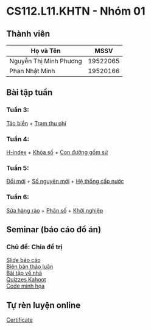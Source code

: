 # CS112.L11.KHTN - Nhóm 01
## Thành viên
| Họ và Tên              | MSSV     |
|------------------------|----------|
| Nguyễn Thị Minh Phương | 19522065 |
| Phan Nhật Minh         | 19520166 |
## Bài tập tuần
### Tuần 3:

<a href="https://github.com/irissphan/CS112.L21.KHTN/blob/main/Bai-tap-tuan/week03/docs/TaoBien.ipynb">
  Tảo biển</a> + <a href="https://github.com/irissphan/CS112.L21.KHTN/blob/main/Bai-tap-tuan/week03/docs/TramThuPhi.ipynb ">
  Trạm thu phí</a>

### Tuần 4:
<a href="https://github.com/irissphan/CS112.L21.KHTN/blob/main/Bai-tap-tuan/week04/docs/H_index.ipynb">
  H-index</a> + <a href="https://github.com/irissphan/CS112.L21.KHTN/blob/main/Bai-tap-tuan/week04/docs/khoaSo.ipynb">
  Khóa số</a> + <a href="https://github.com/irissphan/CS112.L21.KHTN/blob/main/Bai-tap-tuan/week04/docs/conDuongGomSu.ipynb">
  Con đường gốm sứ</a>

### Tuần 5:
<a href="https://github.com/irissphan/CS112.L21.KHTN/blob/main/Bai-tap-tuan/week05/docs/doiMoi.ipynb">Đổi mới</a> + <a href="https://github.com/irissphan/CS112.L21.KHTN/blob/main/Bai-tap-tuan/week05/docs/soNguyenMoi.ipynb">
 Số nguyên mới</a> + <a href="https://github.com/irissphan/CS112.L21.KHTN/blob/main/Bai-tap-tuan/week05/docs/heThongCapNuoc.ipynb">
  Hệ thống cấp nước</a>

### Tuần 6:

<a href="https://github.com/irissphan/CS112.L21.KHTN/blob/main/Bai-tap-tuan/week05/docs/heThongCapNuoc.ipynb"> Sửa hàng rào</a> + <a href="https://github.com/irissphan/CS112.L21.KHTN/blob/main/Bai-tap-tuan/week05/docs/heThongCapNuoc.ipynb">
  Phân số</a> + <a href="https://github.com/irissphan/CS112.L21.KHTN/blob/main/Bai-tap-tuan/week05/docs/heThongCapNuoc.ipynb">
Khởi nghiệp</a>

## Seminar (báo cáo đồ án)
### Chủ đề: Chia để trị
<a href="https://github.com/irissphan/CS112.L21.KHTN/blob/main/%5BSeminar%5D%20Divide-and-Conquer/Slide-b%C3%A1o-c%C3%A1o.pdf">
Slide báo cáo</a>

<br>

<a href="https://github.com/irissphan/CS112.L21.KHTN/blob/main/%5BSeminar%5D%20Divide-and-Conquer/Bi%C3%AAn-b%E1%BA%A3n-th%E1%BA%A3o-lu%E1%BA%ADn.pdf">
Biên bản thảo luận</a>

<br>

<a href="https://github.com/irissphan/CS112.L21.KHTN/blob/main/%5BSeminar%5D%20Divide-and-Conquer/B%C3%A0i-t%E1%BA%ADp-v%E1%BB%81-nh%C3%A0.pdf">
Bài tập về nhà</a>

<br>

<a href="https://github.com/irissphan/CS112.L21.KHTN/blob/main/%5BSeminar%5D%20Divide-and-Conquer/Quizzes-Kahoot.pdf">
Quizzes Kahoot</a>

<br>

<a href="https://github.com/irissphan/CS112.L21.KHTN/blob/main/%5BSeminar%5D%20Divide-and-Conquer/Code-minh-h%E1%BB%8Da.ipynb">
Code minh họa</a>

## Tự rèn luyện online

<a href="https://github.com/irissphan/CS112.L21.KHTN/tree/main/Tu-luyen-online">
Certificate</a>